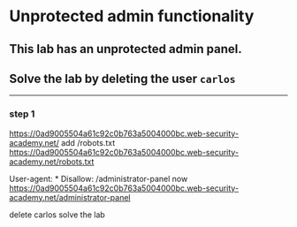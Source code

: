# Unprotected admin functionality

## This lab has an unprotected admin panel.

## Solve the lab by deleting the user `carlos`

---

### step 1

https://0ad9005504a61c92c0b763a5004000bc.web-security-academy.net/
add /robots.txt
https://0ad9005504a61c92c0b763a5004000bc.web-security-academy.net/robots.txt

User-agent: \*
Disallow: /administrator-panel
now
https://0ad9005504a61c92c0b763a5004000bc.web-security-academy.net/administrator-panel

delete carlos solve the lab
